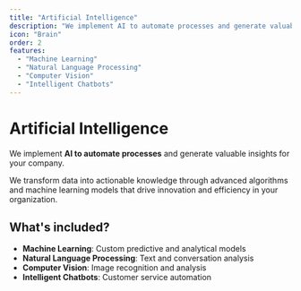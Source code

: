 ```yaml
---
title: "Artificial Intelligence"
description: "We implement AI to automate processes and generate valuable insights for your company."
icon: "Brain"
order: 2
features:
  - "Machine Learning"
  - "Natural Language Processing"
  - "Computer Vision"
  - "Intelligent Chatbots"
---
```


# Artificial Intelligence

We implement **AI to automate processes** and generate valuable insights for your company.

We transform data into actionable knowledge through advanced algorithms and machine learning models that drive innovation and efficiency in your organization.

## What's included?

- **Machine Learning**: Custom predictive and analytical models
- **Natural Language Processing**: Text and conversation analysis
- **Computer Vision**: Image recognition and analysis
- **Intelligent Chatbots**: Customer service automation